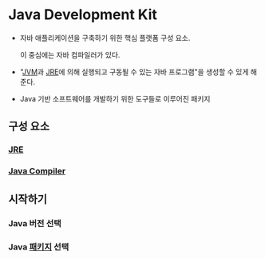 # Java Development Kit 

- 자바 애플리케이션을 구축하기 위한 핵심 플랫폼 구성 요소.

  이 중심에는 자바 컴파일러가 있다.

- "[JVM](JVM)과 [JRE](JRE)에 의해 실행되고 구동될 수 있는 자바 프로그램"을 생성할 수 있게 해준다.

- Java 기반 소프트웨어를 개발하기 위한 도구들로 이루어진 패키지

## 구성 요소

### [JRE](JRE)

### [Java Compiler](javac)

## 시작하기

### Java 버전 선택

### Java [패키지](JDK_Package.md) 선택 

